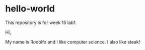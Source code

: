 # hello-world
This repository is for week 15 lab1.  

Hi, 

My name is Rodolfo and I like computer science. 
I also like steak! 
